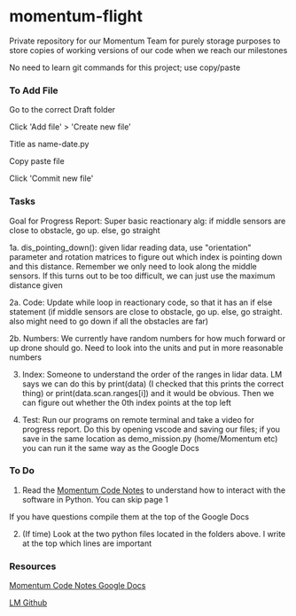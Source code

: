 # momentum-flight

Private repository for our Momentum Team for purely storage purposes to store copies of working versions of our code when we reach our milestones

No need to learn git commands for this project; use copy/paste

### To Add File ###
Go to the correct Draft folder

Click 'Add file' > 'Create new file'

Title as name-date.py

Copy paste file

Click 'Commit new file'

### Tasks ###
Goal for Progress Report: Super basic reactionary alg: if middle sensors are close to obstacle, go up. else, go straight

1a. dis_pointing_down(): given lidar reading data, use "orientation" parameter and rotation matrices to figure out which index is pointing down and this distance. Remember we only need to look along the middle sensors. If this turns out to be too difficult, we can just use the maximum distance given

2a. Code: Update while loop in reactionary code, so that it has an if else statement (if middle sensors are close to obstacle, go up. else, go straight. also might need to go down if all the obstacles are far)

2b. Numbers: We currently have random numbers for how much forward or up drone should go. Need to look into the units and put in more reasonable numbers

3. Index: Someone to understand the order of the ranges in lidar data. LM says we can do this by print(data) (I checked that this prints the correct thing) or print(data.scan.ranges[i]) and it would be obvious. Then we can figure out whether the 0th index points at the top left

4. Test: Run our programs on remote terminal and take a video for progress report. Do this by opening vscode and saving our files; if you save in the same location as demo_mission.py (home/Momentum etc) you can run it the same way as the Google Docs

### To Do ###
1. Read the [Momentum Code Notes](https://docs.google.com/document/d/190yfrauW1Njj7F8keZMDoK98A8mNPiVudUl6i1_pmwU/edit?usp=sharing) to understand how to interact with the software in Python. You can skip page 1 

If you have questions compile them at the top of the Google Docs

2. (If time) Look at the two python files located in the folders above. I write at the top which lines are important 

### Resources ###
[Momentum Code Notes Google Docs](https://docs.google.com/document/d/190yfrauW1Njj7F8keZMDoK98A8mNPiVudUl6i1_pmwU/edit?usp=sharing)

[LM Github](https://github.com/katabeta/lm-mit-momentum)
